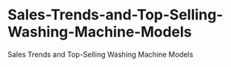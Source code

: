 # Sales-Trends-and-Top-Selling-Washing-Machine-Models
Sales Trends and Top-Selling Washing Machine Models
